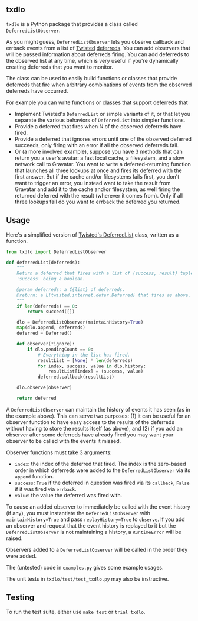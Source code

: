 ## txdlo

`txdlo` is a Python package that provides a class called `DeferredListObserver`.

As you might guess, `DeferredListObserver` lets you observe callback and
errback events from a list of [Twisted](http://twistedmatrix.com)
[deferreds](http://twistedmatrix.com/documents/current/core/howto/defer.html). You
can add observers that will be passed information about deferreds firing.
You can add deferreds to the observed list at any time, which is very
useful if you're dynamically creating deferreds that you want to monitor.

The class can be used to easily build functions or classes that provide
deferreds that fire when arbitrary combinations of events from the observed
deferreds have occurred.

For example you can write functions or classes that support deferreds that

* Implement Twisted's `DeferredList` or simple variants of it, or that let
  you separate the various behaviors of `DeferredList` into simpler
  functions.
* Provide a deferred that fires when N of the observed deferreds have fired.
* Provide a deferred that ignores errors until one of the observed deferred
  succeeds, only firing with an error if all the observed deferreds fail.
* Or (a more involved example), suppose you have 3 methods that can return
  you a user's avatar: a fast local cache, a filesystem, and a slow network
  call to Gravatar. You want to write a deferred-returning function that
  launches all three lookups at once and fires its deferred with the first
  answer. But if the cache and/or filesystems fails first, you don't want
  to trigger an error, you instead want to take the result from Gravatar
  and add it to the cache and/or filesystem, as well firing the returned
  deferred with the result (wherever it comes from). Only if all three
  lookups fail do you want to errback the deferred you returned.

## Usage

Here's a simplified version of
[Twisted's DeferredList](http://twistedmatrix.com/documents/current/api/twisted.internet.defer.DeferredList.html)
class, written as a function.

```python
from txdlo import DeferredListObserver

def deferredList(deferreds):
    """
    Return a deferred that fires with a list of (success, result) tuples,
    'success' being a boolean.

    @param deferreds: a C{list} of deferreds.
    @return: a L{twisted.internet.defer.Deferred} that fires as above.
    """
    if len(deferreds) == 0:
        return succeed([])

    dlo = DeferredListObserver(maintainHistory=True)
    map(dlo.append, deferreds)
    deferred = Deferred()

    def observer(*ignore):
        if dlo.pendingCount == 0:
            # Everything in the list has fired.
            resultList = [None] * len(deferreds)
            for index, success, value in dlo.history:
                resultList[index] = (success, value)
            deferred.callback(resultList)

    dlo.observe(observer)

    return deferred
```

A `DeferredListObserver` can maintain the history of events it has seen (as
in the example above). This can serve two purposes: (1) it can be useful
for an observer function to have easy access to the results of the
deferreds without having to store the results itself (as above), and (2) if
you add an observer after some deferreds have already fired you may want
your observer to be called with the events it missed.

Observer functions must take 3 arguments:

* `index`: the index of the deferred that fired. The index is the
  zero-based order in which deferreds were added to the
  `DeferredListObserver` via its `append` function.
* `success`: `True` if the deferred in question was fired via its
  `callback`, `False` if it was fired via `errback`.
* `value`: the value the deferred was fired with.

To cause an added observer to immediately be called with the event history
(if any), you must instantiate the `DeferredListObserver` with
`maintainHistory=True` and pass `replayHistory=True` to `observe`. If you
add an observer and request that the event history is replayed to it but
the `DeferredListObserver` is not maintaining a history, a `RuntimeError`
will be raised.

Observers added to a `DeferredListObserver` will be called in the order
they were added.

The (untested) code in `examples.py` gives some example usages.

The unit tests in `txdlo/test/test_txdlo.py` may also be instructive.

## Testing

To run the test suite, either use `make test` or `trial txdlo`.
